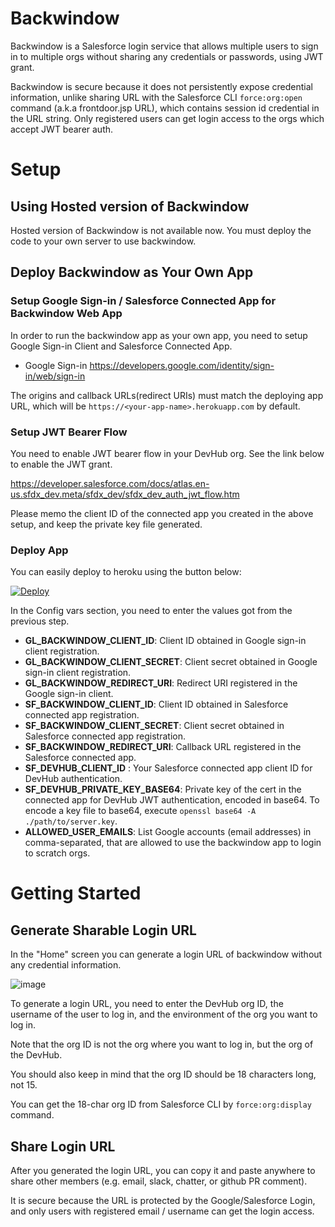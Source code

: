 # Backwindow

Backwindow is a Salesforce login service that allows multiple users to sign in to multiple orgs without sharing any credentials or passwords, using JWT grant.

Backwindow is secure because it does not persistently expose credential information, unlike sharing URL with the Salesforce CLI `force:org:open` command (a.k.a frontdoor.jsp URL), which contains session id credential in the URL string.
Only registered users can get login access to the orgs which accept JWT bearer auth.

# Setup

## Using Hosted version of Backwindow

Hosted version of Backwindow is not available now.
You must deploy the code to your own server to use backwindow.

## Deploy Backwindow as Your Own App

### Setup Google Sign-in / Salesforce Connected App for Backwindow Web App

In order to run the backwindow app as your own app, you need to setup Google Sign-in Client and Salesforce Connected App.

* Google Sign-in https://developers.google.com/identity/sign-in/web/sign-in

The origins and callback URLs(redirect URIs) must match the deploying app URL, which will be `https://<your-app-name>.herokuapp.com` by default.

### Setup JWT Bearer Flow

You need to enable JWT bearer flow in your DevHub org. See the link below to enable the JWT grant.

https://developer.salesforce.com/docs/atlas.en-us.sfdx_dev.meta/sfdx_dev/sfdx_dev_auth_jwt_flow.htm

Please memo the client ID of the connected app you created in the above setup, and keep the private key file generated.

### Deploy App 

You can easily deploy to heroku using the button below:

[![Deploy](https://www.herokucdn.com/deploy/button.svg)](https://heroku.com/deploy?template=https://github.com/stomita/salesforce-backwindow-web)

In the Config vars section, you need to enter the values got from the previous step.

- **GL_BACKWINDOW_CLIENT_ID**: Client ID obtained in Google sign-in client registration.
- **GL_BACKWINDOW_CLIENT_SECRET**: Client secret obtained in Google sign-in client registration.
- **GL_BACKWINDOW_REDIRECT_URI**: Redirect URI registered in the Google sign-in client.
- **SF_BACKWINDOW_CLIENT_ID**: Client ID obtained in Salesforce connected app registration.
- **SF_BACKWINDOW_CLIENT_SECRET**: Client secret obtained in Salesforce connected app registration.
- **SF_BACKWINDOW_REDIRECT_URI**: Callback URL registered in the Salesforce connected app.
- **SF_DEVHUB_CLIENT_ID** : Your Salesforce connected app client ID for DevHub authentication.
- **SF_DEVHUB_PRIVATE_KEY_BASE64**: Private key of the cert in the connected app for DevHub JWT authentication, encoded in base64. To encode a key file to base64, execute `openssl base64 -A ./path/to/server.key`. 
- **ALLOWED_USER_EMAILS**: List Google accounts (email addresses) in comma-separated, that are allowed to use the backwindow app to login to scratch orgs.

# Getting Started

## Generate Sharable Login URL

In the "Home" screen you can generate a login URL of backwindow without any credential information.

![image](https://user-images.githubusercontent.com/23387/142156337-6980f35e-6d55-4965-a8dd-6ce420ac737f.png)

To generate a login URL, you need to enter the DevHub org ID, the username of the user to log in, and the environment of the org you want to log in.

Note that the org ID is not the org where you want to log in, but the org of the DevHub.

You should also keep in mind that the org ID should be 18 characters long, not 15.

You can get the 18-char org ID from Salesforce CLI by `force:org:display` command.

## Share Login URL

After you generated the login URL, you can copy it and paste anywhere to share other members (e.g. email, slack, chatter, or github PR comment).

It is secure because the URL is protected by the Google/Salesforce Login, and only users with registered email / username can get the login access.


